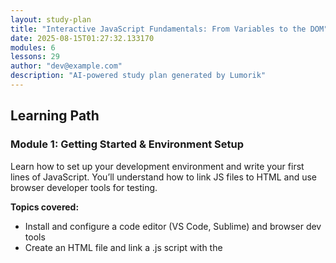 ```yaml
---
layout: study-plan
title: "Interactive JavaScript Fundamentals: From Variables to the DOM"
date: 2025-08-15T01:27:32.133170
modules: 6
lessons: 29
author: "dev@example.com"
description: "AI-powered study plan generated by Lumorik"
---
```


## Learning Path

### Module 1: Getting Started & Environment Setup

Learn how to set up your development environment and write your first lines of JavaScript. You’ll understand how to link JS files to HTML and use browser developer tools for testing.

**Topics covered:**

- Install and configure a code editor (VS Code, Sublime) and browser dev tools
- Create an HTML file and link a .js script with the <script> tag
- Write your first console.log() and alert() statements
- Understand script placement (head vs. body) and defer/async attributes

---

### Module 2: Variables, Data Types & Operators

Dive into JavaScript’s core building blocks: variables and data types. You’ll learn how to store, identify, and manipulate data using operators.

**Topics covered:**

- Declare variables using var, let, and const and understand their differences
- Identify primitive data types: string, number, boolean, null, undefined, symbol
- Use arithmetic, comparison, logical, and assignment operators
- Perform type conversion and understand coercion rules
- Build dynamic strings with template literals

---

### Module 3: Control Flow & Looping

Master decision-making in your code with conditionals and loops. You’ll control the execution path and automate repetitive tasks.

**Topics covered:**

- Write conditional logic using if, else if, and else statements
- Implement switch–case for multi-branch decisions
- Use for, for…of, and for…in loops to iterate over data
- Apply while and do…while loops for repeated execution
- Leverage the ternary operator for concise conditional expressions

---

### Module 4: Functions & Scope

Build reusable code blocks with functions and learn how JavaScript’s scope rules work. You’ll also explore modern syntax with arrow functions and closures.

**Topics covered:**

- Define functions via declarations and expressions
- Pass parameters, handle arguments, and return values
- Write arrow functions for concise callbacks
- Differentiate between global and local scope
- Understand closures and lexical scope

---

### Module 5: Working with Arrays & Objects

Handle complex data structures by mastering arrays and objects. You’ll learn to store collections, manipulate them, and iterate effectively.

**Topics covered:**

- Create and access arrays; use push, pop, shift, unshift
- Apply map, filter, and reduce for array transformations
- Define objects, read/write properties, and nest data
- Use object methods and the this keyword
- Iterate over arrays and object properties with forEach and for…in

---

### Module 6: DOM Manipulation & Events

Interact with web pages dynamically by selecting, modifying, and creating DOM elements. You’ll also learn to respond to user actions with event handling.

**Topics covered:**

- Select elements using document.getElementById, querySelector, and querySelectorAll
- Change element text, HTML content, and attributes
- Create, append, and remove DOM nodes dynamically
- Attach event listeners with addEventListener for click, input, and other events
- Implement event delegation and handle the event object

